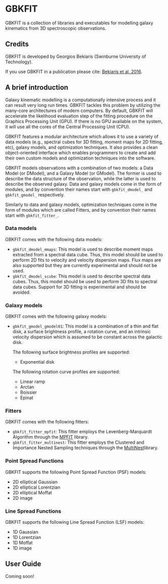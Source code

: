 
# GBKFIT

GBKFIT is a collection of libraries and executables for modelling galaxy
kinematics from 3D spectroscopic observations.

## Credits

GBKFIT is developed by Georgios Bekiaris (Swinburne University of Technology).

If you use GBKFIT in a publication please cite:
[Bekiaris et al. 2016](http://adsabs.harvard.edu/abs/2016MNRAS.455..754B).

## A brief introduction

Galaxy kinematic modelling is a computationally intensive process and it can
result very long run times. GBKFIT tackles this problem by utilizing the
many-core architectures of modern computers. By default, GBKFIT will
accelerate the likelihood evaluation step of the fitting procedure on the
Graphics Processing Unit (GPU). If there is no GPU available on the system, it
will use all the cores of the Central Processing Unit (CPU).

GBKFIT features a modular architecture which allows it to use a variety of
data models (e.g., spectral cubes for 3D fitting, moment maps for 2D fitting,
etc), galaxy models, and optimization techniques. It also provides a clean
object-oriented interface which enables programmers to create and add their
own custom models and optimization techniques into the software.

GBKFIT models observations with a combination of two models: a Data Model (or
DModel), and a Galaxy Model (or GModel). The former is used to describe the
data structure of the observation, while the latter is used to describe the
observed galaxy. Data and galaxy models come in the form of modules, and by
convention their names start with `gbkfit_dmodel_` and `gbkfit_gmodel_`
respectively.

Similarly to data and galaxy models, optimization techniques come in the form
of modules which are called Fitters, and by convention their names start with
`gbkfit_fitter_`.

### Data models

GBKFIT comes with the following data models:
- `gbkfit_dmodel_mmaps`: This model is used to describe moment maps extracted
from a spectral data cube. Thus, this model should be used to perform 2D fits
to velocity and velocity dispersion maps. Flux maps are also supported but
they are currently experimental and should not be used.
- `gbkfit_dmodel_scube`: This model is used to describe spectral data cubes.
Thus, this model should be used to perform 3D fits to spectral data cubes.
Support for 3D fitting is experimental and should be avoided.

### Galaxy models

GBKFIT comes with the following galaxy models:
- `gbkfit_gmodel_gmodel01`: This model is a combination of a thin and flat
disk, a surface brightness profile, a rotation curve, and an intrinsic
velocity dispersion which is assumed to be constant across the galactic disk.

  The following surface brightness profiles are supported:
  - Exponential disk

  The following rotation curve profiles are supported:
  - Linear ramp
  - Arctan
  - Boissier
  - Epinat

### Fitters

GBKFIT comes with the following fitters:
- `gbkfit_fitter_mpfit`: This fitter employs the Levenberg-Marquardt Algorithm
through the [MPFIT](https://www.physics.wisc.edu/~craigm/idl/cmpfit.html)
library.
- `gbkfit_fitter_multinest`: This fitter employs the Clustered and Importance
Nested Sampling techniques through the
[MultiNest](https://ccpforge.cse.rl.ac.uk/gf/project/multinest/)library.


### Point Spread Functions

GBKFIT supports the following Point Spread Function (PSF) models:
- 2D elliptical Gaussian
- 2D elliptical Lorentzian
- 2D elliptical Moffat
- 2D image

### Line Spread Functions

GBKFIT supports the following Line Spread Function (LSF) models:
- 1D Gaussian
- 1D Lorentzian
- 1D Moffat
- 1D image

## User Guide

Coming soon!
